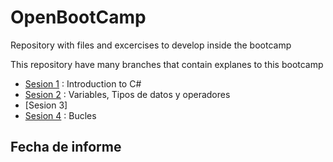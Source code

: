 # OpenBootCamp
Repository with files and excercises to develop inside the bootcamp

This repository have many branches that contain explanes to this bootcamp
* [Sesion 1](https://github.com/MaicolEgas43/OpenBootCamp/tree/main/OpenBootcamp/Sesion_1) : Introduction to C#
* [Sesion 2](https://github.com/MaicolEgas43/OpenBootCamp/tree/Sesion_2/OpenBootcamp/Sesion_2) : Variables, Tipos de datos y operadores
* [Sesion 3]
* [Sesion 4](https://github.com/MaicolEgas43/OpenBootCamp/tree/Sesion_4/OpenBootcamp/Sesion_4) : Bucles

## Fecha de informe
